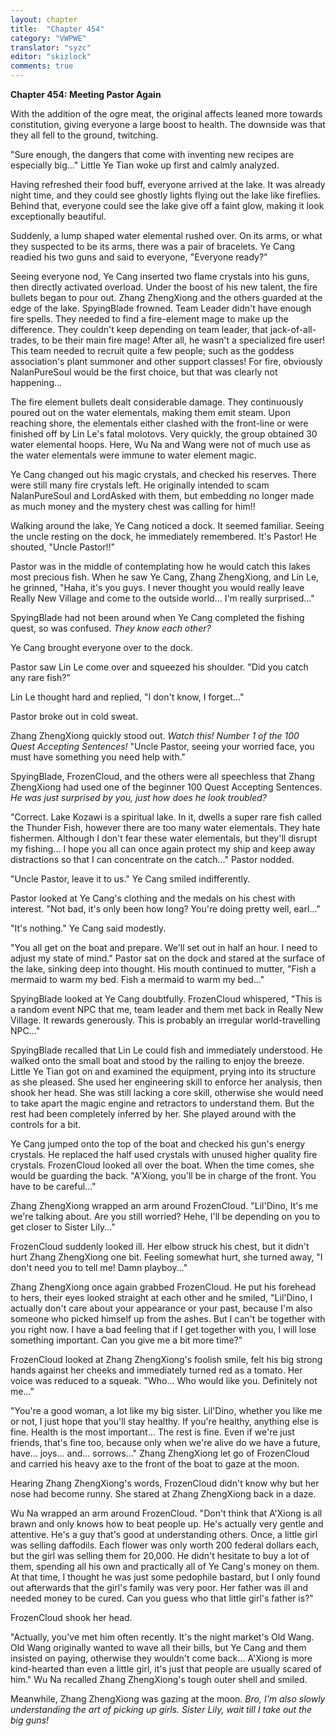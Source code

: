 ```yaml
---
layout: chapter
title:  "Chapter 454"
category: "VWPWE"
translator: "syzc"
editor: "skizlock"
comments: true
---
```


**Chapter 454: Meeting Pastor Again**

With the addition of the ogre meat, the original affects leaned more towards constitution, giving everyone a large boost to health. The downside was that they all fell to the ground, twitching.

"Sure enough, the dangers that come with inventing new recipes are especially big..." Little Ye Tian woke up first and calmly analyzed.

Having refreshed their food buff, everyone arrived at the lake. It was already night time, and they could see ghostly lights flying out the lake like fireflies. Behind that, everyone could see the lake give off a faint glow, making it look exceptionally beautiful.

Suddenly, a lump shaped water elemental rushed over. On its arms, or what they suspected to be its arms, there was a pair of bracelets. Ye Cang readied his two guns and said to everyone, "Everyone ready?"

Seeing everyone nod, Ye Cang inserted two flame crystals into his guns, then directly activated overload. Under the boost of his new talent, the fire bullets began to pour out. Zhang ZhengXiong and the others guarded at the edge of the lake. SpyingBlade frowned. Team Leader didn't have enough fire spells. They needed to find a fire-element mage to make up the difference. They couldn't keep depending on team leader, that jack-of-all-trades, to be their main fire mage! After all, he wasn't a specialized fire user! This team needed to recruit quite a few people; such as the goddess association's plant summoner and other support classes! For fire, obviously NalanPureSoul would be the first choice, but that was clearly not happening...

The fire element bullets dealt considerable damage. They continuously poured out on the water elementals, making them emit steam. Upon reaching shore, the elementals either clashed with the front-line or were finished off by Lin Le's fatal molotovs. Very quickly, the group obtained 30 water elemental hoops. Here, Wu Na and Wang were not of much use as the water elementals were immune to water element magic.

Ye Cang changed out his magic crystals, and checked his reserves. There were still many fire crystals left. He originally intended to scam NalanPureSoul and LordAsked with them, but embedding no longer made as much money and the mystery chest was calling for him!!

Walking around the lake, Ye Cang noticed a dock. It seemed familiar. Seeing the uncle resting on the dock, he immediately remembered. It's Pastor! He shouted, "Uncle Pastor!!"

Pastor was in the middle of contemplating how he would catch this lakes most precious fish. When he saw Ye Cang, Zhang ZhengXiong, and Lin Le, he grinned, "Haha, it's you guys. I never thought you would really leave Really New Village and come to the outside world... I'm really surprised..."

SpyingBlade had not been around when Ye Cang completed the fishing quest, so was confused. *They know each other?*

Ye Cang brought everyone over to the dock.

Pastor saw Lin Le come over and squeezed his shoulder. "Did you catch any rare fish?"

Lin Le thought hard and replied, "I don't know, I forget..."

Pastor broke out in cold sweat.

Zhang ZhengXiong quickly stood out. *Watch this! Number 1 of the 100 Quest Accepting Sentences!* "Uncle Pastor, seeing your worried face, you must have something you need help with."

SpyingBlade, FrozenCloud, and the others were all speechless that Zhang ZhengXiong had used one of the beginner 100 Quest Accepting Sentences. *He was just surprised by you, just how does he look troubled?*

"Correct. Lake Kozawi is a spiritual lake. In it, dwells a super rare fish called the Thunder Fish, however there are too many water elementals. They hate fishermen. Although I don't fear these water elementals, but they'll disrupt my fishing... I hope you all can once again protect my ship and keep away distractions so that I can concentrate on the catch..." Pastor nodded.

"Uncle Pastor, leave it to us." Ye Cang smiled indifferently.

Pastor looked at Ye Cang's clothing and the medals on his chest with interest. "Not bad, it's only been how long? You're doing pretty well, earl..."

"It's nothing." Ye Cang said modestly.

"You all get on the boat and prepare. We'll set out in half an hour. I need to adjust my state of mind." Pastor sat on the dock and stared at the surface of the lake, sinking deep into thought. His mouth continued to mutter, "Fish a mermaid to warm my bed. Fish a mermaid to warm my bed..."

SpyingBlade looked at Ye Cang doubtfully. FrozenCloud whispered, "This is a random event NPC that me, team leader and them met back in Really New Village. It rewards generously. This is probably an irregular world-travelling NPC..."

SpyingBlade recalled that Lin Le could fish and immediately understood. He walked onto the small boat and stood by the railing to enjoy the breeze. Little Ye Tian got on and examined the equipment, prying into its structure as she pleased. She used her engineering skill to enforce her analysis, then shook her head. She was still lacking a core skill, otherwise she would need to take apart the magic engine and retractors to understand them. But the rest had been completely inferred by her. She played around with the controls for a bit.

Ye Cang jumped onto the top of the boat and checked his gun's energy crystals. He replaced the half used crystals with unused higher quality fire crystals. FrozenCloud looked all over the boat. When the time comes, she would be guarding the back. "A'Xiong, you'll be in charge of the front. You have to be careful..."

Zhang ZhengXiong wrapped an arm around FrozenCloud. "Lil'Dino, It's me we're talking about. Are you still worried? Hehe, I'll be depending on you to get closer to Sister Lily..."

FrozenCloud suddenly looked ill. Her elbow struck his chest, but it didn't hurt Zhang ZhengXiong one bit. Feeling somewhat hurt, she turned away, "I don't need you to tell me! Damn playboy..."

Zhang ZhengXiong once again grabbed FrozenCloud. He put his forehead to hers, their eyes looked straight at each other and he smiled, "Lil'Dino, I actually don't care about your appearance or your past, because I'm also someone who picked himself up from the ashes. But I can't be together with you right now. I have a bad feeling that if I get together with you, I will lose something important. Can you give me a bit more time?"

FrozenCloud looked at Zhang ZhengXiong's foolish smile, felt his big strong hands against her cheeks and immediately turned red as a tomato. Her voice was reduced to a squeak. "Who... Who would like you. Definitely not me..."

"You're a good woman, a lot like my big sister. Lil'Dino, whether you like me or not, I just hope that you'll stay healthy. If you're healthy, anything else is fine. Health is the most important... The rest is fine. Even if we're just friends, that's fine too, because only when we're alive do we have a future, have... joys... and... sorrows..." Zhang ZhengXiong let go of FrozenCloud and carried his heavy axe to the front of the boat to gaze at the moon.

Hearing Zhang ZhengXiong's words, FrozenCloud didn't know why but her nose had become runny. She stared at Zhang ZhengXiong back in a daze.

Wu Na wrapped an arm around FrozenCloud. "Don't think that A'Xiong is all brawn and only knows how to beat people up. He's actually very gentle and attentive. He's a guy that's good at understanding others. Once, a little girl was selling daffodils. Each flower was only worth 200 federal dollars each, but the girl was selling them for 20,000. He didn't hesitate to buy a lot of them, spending all his own and practically all of Ye Cang's money on them. At that time, I thought he was just some pedophile bastard, but I only found out afterwards that the girl's family was very poor. Her father was ill and needed money to be cured. Can you guess who that little girl's father is?"

FrozenCloud shook her head.

"Actually, you've met him often recently. It's the night market's Old Wang. Old Wang originally wanted to wave all their bills, but Ye Cang and them insisted on paying, otherwise they wouldn't come back... A'Xiong is more kind-hearted than even a little girl, it's just that people are usually scared of him." Wu Na recalled Zhang ZhengXiong's tough outer shell and smiled.

Meanwhile, Zhang ZhengXiong was gazing at the moon. *Bro, I'm also slowly understanding the art of picking up girls. Sister Lily, wait till I take out the big guns!*
